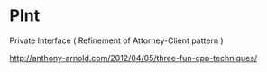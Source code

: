 PInt
====

Private Interface ( Refinement of Attorney-Client pattern )

http://anthony-arnold.com/2012/04/05/three-fun-cpp-techniques/